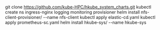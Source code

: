 git clone https://github.com/kube-HPC/hkube_system_charts.git
kubectl create ns ingress-nginx logging monitoring provisioner
helm install nfs-client-provisioner/ --name nfs-client
kubectl apply elastic-cd.yaml
kubectl apply prometheus-sc.yaml
helm install hkube-sys/ --name hkube-sys
